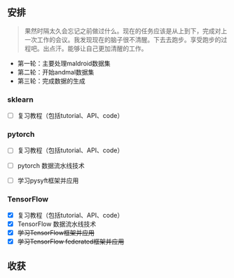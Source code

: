 ## 安排
> 果然时隔太久会忘记之前做过什么。现在的任务应该是从上到下，完成对上一次工作的会议。我发现现在的脑子很不清醒。下去去跑步。享受跑步的过程吧。出点汗。能够让自己更加清醒的工作。

* 第一轮：主要处理maldroid数据集
* 第二轮：开始andmal数据集
* 第三轮：完成数据的生成

### sklearn

- [ ] 复习教程（包括tutorial、API、code）

### pytorch

- [ ] 复习教程（包括tutorial、API、code）
- [ ] pytorch 数据流水线技术
- [ ] 学习pysyft框架并应用


### TensorFlow

- [x] 复习教程（包括tutorial、API、code）
- [x] TensorFlow 数据流水线技术
- [x] ~~学习TensorFlow框架并应用~~
- [x] ~~学习TensorFlow federated框架并应用~~

## 收获